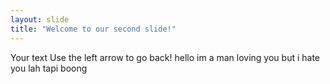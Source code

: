 ```yaml
---
layout: slide
title: "Welcome to our second slide!"
---
```

Your text
Use the left arrow to go back!
hello
im a man
loving you
but i hate you
lah tapi boong
